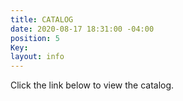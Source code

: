 ```yaml
---
title: CATALOG
date: 2020-08-17 18:31:00 -04:00
position: 5
Key: 
layout: info
---
```


 Click the link below to view the catalog.

 <a href="https://www.sportswearcollection.com/ps/t_shirts?site=OZFKIJUWMO">